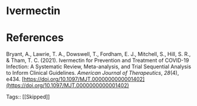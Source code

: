 # Ivermectin

# References

Bryant, A., Lawrie, T. A., Dowswell, T., Fordham, E. J., Mitchell, S., Hill, S. R., & Tham, T. C. (2021). Ivermectin for Prevention and Treatment of COVID-19 Infection: A Systematic Review, Meta-analysis, and Trial Sequential Analysis to Inform Clinical Guidelines. *American Journal of Therapeutics*, *28*(4), e434. [https://doi.org/10.1097/MJT.0000000000001402](https://doi.org/10.1097/MJT.0000000000001402)

Tags:: [[Skipped]]

